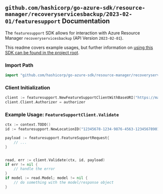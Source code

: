 
## `github.com/hashicorp/go-azure-sdk/resource-manager/recoveryservicesbackup/2023-02-01/featuresupport` Documentation

The `featuresupport` SDK allows for interaction with Azure Resource Manager `recoveryservicesbackup` (API Version `2023-02-01`).

This readme covers example usages, but further information on [using this SDK can be found in the project root](https://github.com/hashicorp/go-azure-sdk/tree/main/docs).

### Import Path

```go
import "github.com/hashicorp/go-azure-sdk/resource-manager/recoveryservicesbackup/2023-02-01/featuresupport"
```


### Client Initialization

```go
client := featuresupport.NewFeatureSupportClientWithBaseURI("https://management.azure.com")
client.Client.Authorizer = authorizer
```


### Example Usage: `FeatureSupportClient.Validate`

```go
ctx := context.TODO()
id := featuresupport.NewLocationID("12345678-1234-9876-4563-123456789012", "locationValue")

payload := featuresupport.FeatureSupportRequest{
	// ...
}


read, err := client.Validate(ctx, id, payload)
if err != nil {
	// handle the error
}
if model := read.Model; model != nil {
	// do something with the model/response object
}
```
